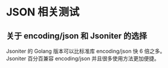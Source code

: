 # JSON 相关测试

## 关于 encoding/json 和 Jsoniter 的选择

Jsoniter 的 Golang 版本可以比标准库 encoding/json 快 6 倍之多。  
Jsoniter 百分百兼容 encoding/json 并且很多使用方法更加便捷。